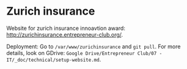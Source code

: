 # Zurich insurance

Website for zurich insurance innoavtion award: <http://zurichinsurance.entrepreneur-club.org/>.

Deployment: Go to `/var/www/zurichinsurance` and `git pull`. For more details, look on GDrive: `Google Drive/Entrepreneur Club/07 - IT/_doc/technical/setup-website.md`.
